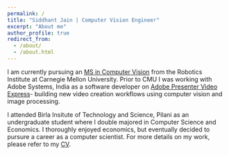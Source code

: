 ```yaml
---
permalink: /
title: "Siddhant Jain | Computer Vision Engineer"
excerpt: "About me"
author_profile: true
redirect_from: 
  - /about/
  - /about.html
---
```


I am currently pursuing an [MS in Computer Vision](https://www.ri.cmu.edu/education/academic-programs/master-of-science-computer-vision-mscv/) from the Robotics Institute at Carnegie Mellon University. Prior to CMU I was working with Adobe Systems, India as a software developer on [Adobe Presenter Video Express](www.adobe.com/products/presenter-video-express.html)- building new video creation workflows using computer vision and image processing. 

I attended Birla Insitute of Technology and Science, Pilani as an undergraduate student where I double majored in Computer Science and Economics. I thoroughly enjoyed economics, but eventually decided to pursure a career as a computer scientist. For more details on my work, please refer to my [CV](siddhantjain.github.io/files/cv.pdf).